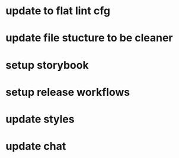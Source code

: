# update to flat lint cfg

# update file stucture to be cleaner

# setup storybook

# setup release workflows

# update styles

# update chat
